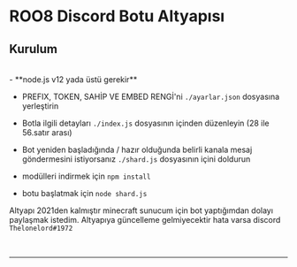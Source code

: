 # ROO8 Discord Botu Altyapısı


## Kurulum

<br/>
- **node.js v12 yada üstü gerekir**

- PREFIX, TOKEN, SAHİP VE EMBED RENGİ'ni  `./ayarlar.json` dosyasına yerleştirin

- Botla ilgili detayları `./index.js` dosyasının içinden düzenleyin (28 ile 56.satır arası)

- Bot yeniden başladığında / hazır olduğunda belirli kanala mesaj göndermesini istiyorsanız `./shard.js` dosyasının içini doldurun

- modülleri indirmek için `npm install` 

- botu başlatmak için `node shard.js`

Altyapı 2021den kalmıştır minecraft sunucum için bot yaptığımdan dolayı paylaşmak istedim. Altyapıya güncelleme gelmiyecektir hata varsa discord `Thelonelord#1972`

<br/>

***

<br/>
